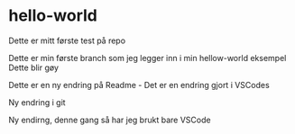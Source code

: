 # hello-world
Dette er mitt første test på repo


Dette er min første branch som jeg legger inn i min hellow-world eksempel
Dette blir gøy

Dette er en ny endring på Readme - Det er en endring gjort i VSCodes

Ny endring i git

Ny endirng, denne gang så har jeg brukt bare VSCode 
